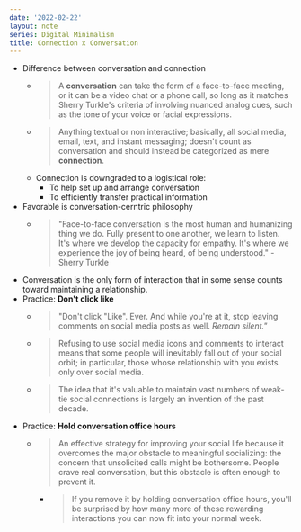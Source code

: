 ```yaml
---
date: '2022-02-22'
layout: note
series: Digital Minimalism
title: Connection x Conversation
---
```


- Difference between conversation and connection
	- > A **conversation** can take the form of a face-to-face meeting, or it can be a video chat or a phone call, so long as it matches Sherry Turkle's criteria of involving nuanced analog cues, such as the tone of your voice or facial expressions.
	- > Anything textual or non interactive; basically, all social media, email, text, and instant messaging; doesn't count as conversation and should instead be categorized as mere **connection**.
	- Connection is downgraded to a logistical role:
		- To help set up and arrange conversation
		- To efficiently transfer practical information
- Favorable is conversation-cerntric philosophy
	- >"Face-to-face conversation is the most human and humanizing thing we do. Fully present to one another, we learn to listen. It's where we develop the capacity for empathy. It's where we experience the joy of being heard, of being understood." - Sherry Turkle
- Conversation is the only form of interaction that in some sense counts toward maintaining a relationship.
- Practice: **Don't click like**
	- >"Don't click "Like". Ever. And while you're at it, stop leaving comments on social media posts as well. _Remain silent."_
	- > Refusing to use social media icons and comments to interact means that some people will inevitably fall out of your social orbit; in particular, those whose relationship with you exists only over social media.
	- > The idea that it's valuable to maintain vast numbers of weak-tie social connections is largely an invention of the past decade.
- Practice: **Hold conversation office hours**
	- > An effective strategy for improving your social life because it overcomes the major obstacle to meaningful socializing: the concern that unsolicited calls might be bothersome. People crave real conversation, but this obstacle is often enough to prevent it.
		- > If you remove it by holding conversation office hours, you'll be surprised by how many more of these rewarding interactions you can now fit into your normal week.